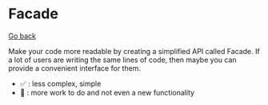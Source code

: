 # Facade

[Go back](..)

Make your code more readable by creating a simplified API called Facade. If a lot of users are writing the same lines of code, then maybe you can provide a convenient interface for them.

* ✅ : less complex, simple
* 🚫 : more work to do and not even a new functionality